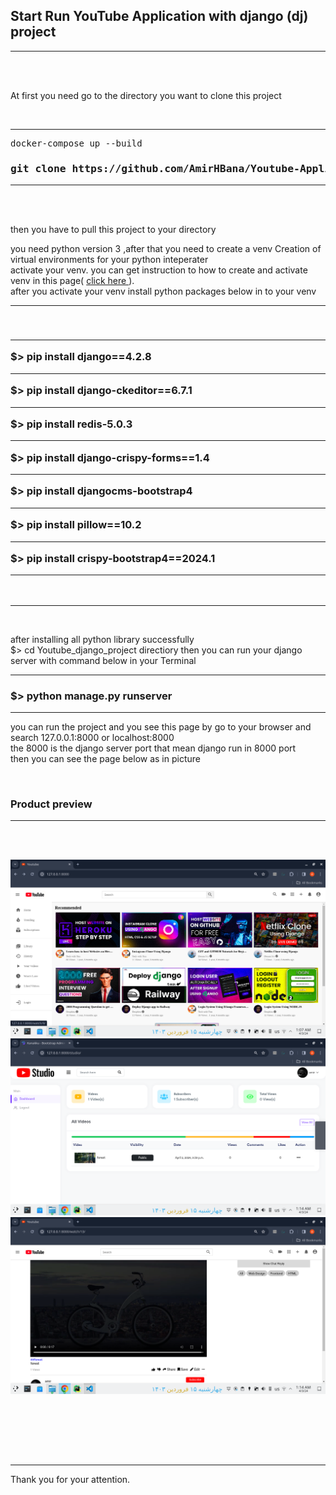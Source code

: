<h2><strong>Start Run YouTube Application with  django (dj) project</strong></h2>

<hr>
<br>
<br>


<p>At first you need go to the directory you want to clone this project</p>

<br>

<hr>

<div class="highlight highlight-source-shell notranslate position-relative overflow-auto" dir="auto"><pre>docker-compose up --build</pre></div>

<h3><strong><div class="highlight highlight-source-shell notranslate position-relative overflow-auto" dir="auto"><pre>git clone https://github.com/AmirHBana/Youtube-Application-Django-web-framework-Fullstack.git</pre></div></strong></h3>

<hr>

<br><br>


<p> then you have to pull this project to your directory<br>
  
   you need python version 3
    ,after that you need to create a venv Creation of virtual environments for your python inteperater<br>
  activate your venv. you can get instruction to how to create and activate venv in this page( <a href="https://docs.python.org/3/library/venv.html"> click here </a> ).<br>
  after you activate your venv install python packages below in to your venv
</p>

<hr>

<br>

<h3> <strong> <hr>
        $>  pip install django==4.2.8 <br> <hr>
        $>  pip install django-ckeditor==6.7.1 <br> <hr>
        $> pip install  redis-5.0.3 <br> <hr>
        $>  pip install django-crispy-forms==1.4 <br> <hr>
        $>  pip install djangocms-bootstrap4 <br> <hr>
        $>  pip install pillow==10.2 <br> <hr>
        $>  pip install crispy-bootstrap4==2024.1 <br> <hr>
</strong> </h3>

<br>

<hr>

<br>

<p> after installing all python library successfully <br>
    $> cd Youtube_django_project directiory then
    you can run your django server with command below in your Terminal
</p>


<hr>

<h3> <strong>  $> python manage.py runserver </strong> </h3>

<hr>

<p> you can run the project and you see this page by go to your browser and search 127.0.0.1:8000 or localhost:8000 <br>
    the 8000 is the django server port that mean django run in 8000 port<br>
      then you can see the page below as in picture
</p>

<br>

<h3>Product preview </h3>
<hr>

<br><br>



<img src="https://github.com/AmirHBana/Youtube-Application-Django-web-framework-Fullstack/blob/main/Youtube_django_project/Product_preview_picture/pic1.png" alt="youtube demo project" style="max-width: 100%; max-height: 70%;">

<br>

<img src="https://github.com/AmirHBana/Youtube-Application-Django-web-framework-Fullstack/blob/main/Youtube_django_project/Product_preview_picture/pic2.png" alt="youtube demo project" style="max-width: 100%; max-height: 70%;">

<br>

<img src="https://github.com/AmirHBana/Youtube-Application-Django-web-framework-Fullstack/blob/main/Youtube_django_project/Product_preview_picture/pic3.png" alt="youtube demo project" style="max-width: 100%; max-height: 70%;">

<br><br>


<p> <br> <br> <hr>
    Thank you for your attention.
</p>
